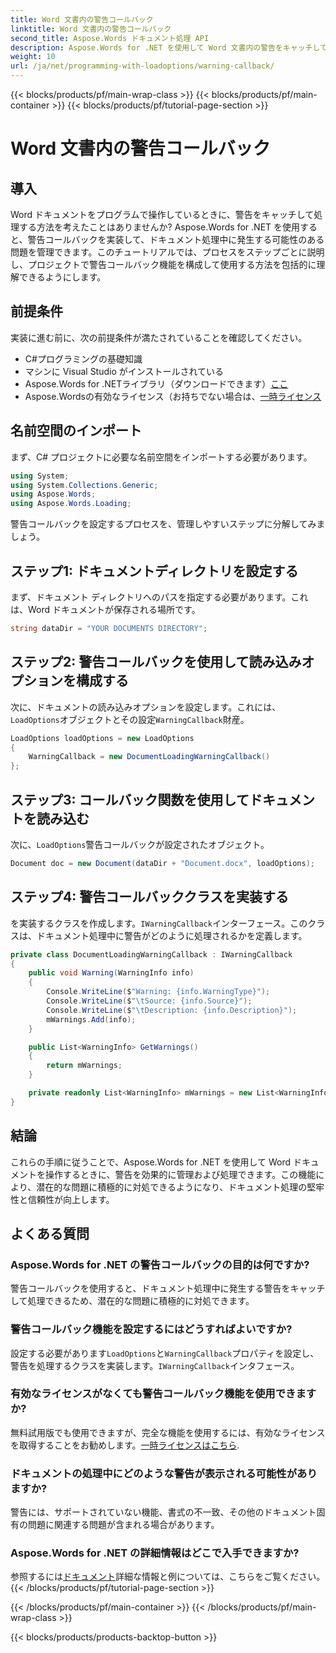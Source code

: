 ```yaml
---
title: Word 文書内の警告コールバック
linktitle: Word 文書内の警告コールバック
second_title: Aspose.Words ドキュメント処理 API
description: Aspose.Words for .NET を使用して Word 文書内の警告をキャッチして処理する方法を、ステップバイステップ ガイドで学習します。堅牢な文書処理を実現します。
weight: 10
url: /ja/net/programming-with-loadoptions/warning-callback/
---
```


{{< blocks/products/pf/main-wrap-class >}}
{{< blocks/products/pf/main-container >}}
{{< blocks/products/pf/tutorial-page-section >}}

# Word 文書内の警告コールバック

## 導入

Word ドキュメントをプログラムで操作しているときに、警告をキャッチして処理する方法を考えたことはありませんか? Aspose.Words for .NET を使用すると、警告コールバックを実装して、ドキュメント処理中に発生する可能性のある問題を管理できます。このチュートリアルでは、プロセスをステップごとに説明し、プロジェクトで警告コールバック機能を構成して使用する方法を包括的に理解できるようにします。

## 前提条件

実装に進む前に、次の前提条件が満たされていることを確認してください。

- C#プログラミングの基礎知識
- マシンに Visual Studio がインストールされている
- Aspose.Words for .NETライブラリ（ダウンロードできます）[ここ](https://releases.aspose.com/words/net/）)
-  Aspose.Wordsの有効なライセンス（お持ちでない場合は、[一時ライセンス](https://purchase.aspose.com/temporary-license/）)

## 名前空間のインポート

まず、C# プロジェクトに必要な名前空間をインポートする必要があります。

```csharp
using System;
using System.Collections.Generic;
using Aspose.Words;
using Aspose.Words.Loading;
```

警告コールバックを設定するプロセスを、管理しやすいステップに分解してみましょう。

## ステップ1: ドキュメントディレクトリを設定する

まず、ドキュメント ディレクトリへのパスを指定する必要があります。これは、Word ドキュメントが保存される場所です。

```csharp
string dataDir = "YOUR DOCUMENTS DIRECTORY";
```

## ステップ2: 警告コールバックを使用して読み込みオプションを構成する

次に、ドキュメントの読み込みオプションを設定します。これには、`LoadOptions`オブジェクトとその設定`WarningCallback`財産。

```csharp
LoadOptions loadOptions = new LoadOptions
{
    WarningCallback = new DocumentLoadingWarningCallback()
};
```

## ステップ3: コールバック関数を使用してドキュメントを読み込む

次に、`LoadOptions`警告コールバックが設定されたオブジェクト。

```csharp
Document doc = new Document(dataDir + "Document.docx", loadOptions);
```

## ステップ4: 警告コールバッククラスを実装する

を実装するクラスを作成します。`IWarningCallback`インターフェース。このクラスは、ドキュメント処理中に警告がどのように処理されるかを定義します。

```csharp
private class DocumentLoadingWarningCallback : IWarningCallback
{
    public void Warning(WarningInfo info)
    {
        Console.WriteLine($"Warning: {info.WarningType}");
        Console.WriteLine($"\tSource: {info.Source}");
        Console.WriteLine($"\tDescription: {info.Description}");
        mWarnings.Add(info);
    }

    public List<WarningInfo> GetWarnings()
    {
        return mWarnings;
    }

    private readonly List<WarningInfo> mWarnings = new List<WarningInfo>();
}
```

## 結論

これらの手順に従うことで、Aspose.Words for .NET を使用して Word ドキュメントを操作するときに、警告を効果的に管理および処理できます。この機能により、潜在的な問題に積極的に対処できるようになり、ドキュメント処理の堅牢性と信頼性が向上します。

## よくある質問

### Aspose.Words for .NET の警告コールバックの目的は何ですか?
警告コールバックを使用すると、ドキュメント処理中に発生する警告をキャッチして処理できるため、潜在的な問題に積極的に対処できます。

### 警告コールバック機能を設定するにはどうすればよいですか?
設定する必要があります`LoadOptions`と`WarningCallback`プロパティを設定し、警告を処理するクラスを実装します。`IWarningCallback`インタフェース。

### 有効なライセンスがなくても警告コールバック機能を使用できますか?
無料試用版でも使用できますが、完全な機能を使用するには、有効なライセンスを取得することをお勧めします。[一時ライセンスはこちら](https://purchase.aspose.com/temporary-license/).

### ドキュメントの処理中にどのような警告が表示される可能性がありますか?
警告には、サポートされていない機能、書式の不一致、その他のドキュメント固有の問題に関連する問題が含まれる場合があります。

### Aspose.Words for .NET の詳細情報はどこで入手できますか?
参照するには[ドキュメント](https://reference.aspose.com/words/net/)詳細な情報と例については、こちらをご覧ください。
{{< /blocks/products/pf/tutorial-page-section >}}

{{< /blocks/products/pf/main-container >}}
{{< /blocks/products/pf/main-wrap-class >}}

{{< blocks/products/products-backtop-button >}}
